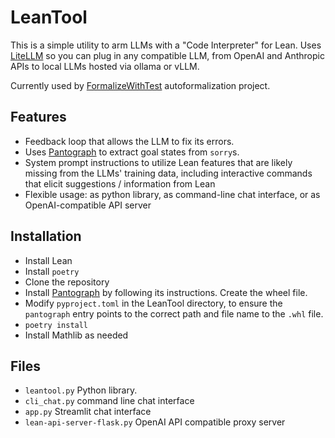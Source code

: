 # LeanTool

This is a simple utility to arm LLMs with a "Code Interpreter" for Lean. Uses [LiteLLM](https://github.com/BerriAI/litellm) so you can plug in any compatible LLM, from OpenAI and Anthropic APIs to local LLMs hosted via ollama or vLLM.

Currently used by [FormalizeWithTest](https://github.com/GasStationManager/FormalizeWithTest) autoformalization project.

## Features

- Feedback loop that allows the LLM to fix its errors.
- Uses [Pantograph](https://github.com/lenianiva/PyPantograph/) to extract goal states from `sorry`s.
- System prompt instructions to utilize Lean features that are likely missing from the LLMs' training data, including interactive commands that elicit suggestions / information from Lean
- Flexible usage: as python library, as command-line chat interface, or as OpenAI-compatible API server

## Installation

- Install Lean
- Install `poetry`
- Clone the repository
- Install [Pantograph](https://github.com/lenianiva/PyPantograph/) by following its instructions. Create the wheel file. 
- Modify `pyproject.toml` in the LeanTool directory, to ensure the `pantograph` entry points to the correct path and file name to the `.whl` file.
- `poetry install`
- Install Mathlib as needed

## Files

- `leantool.py` Python library.
- `cli_chat.py` command line chat interface
- `app.py` Streamlit chat interface
- `lean-api-server-flask.py` OpenAI API compatible proxy server

